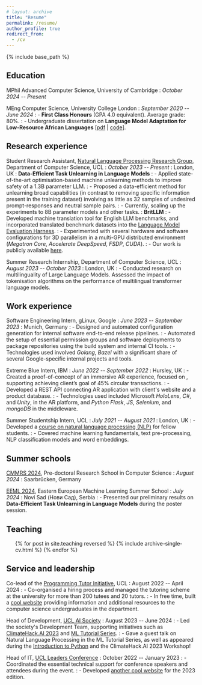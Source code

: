 ```yaml
---
# layout: archive
title: "Resume"
permalink: /resume/
author_profile: true
redirect_from:
  - /cv
---
```


{% include base_path %}

## Education

MPhil Advanced Computer Science, University of Cambridge
: _October 2024 -- Present_

MEng Computer Science, University College London
: _September 2020 -- June 2024_
: - **First Class Honours** (GPA 4.0 equivalent). Average grade: 80%.
: - Undergraduate dissertation on **Language Model Adaptation for Low-Resource African Languages** \[[pdf](/files/undergrad_dissertation.pdf) \| [code](https://github.com/TheRootOf3/low-resource-language-model-adaptation)\].

## Research experience

Student Research Assistant, [Natural Language Processing Research Group](https://nlp.cs.ucl.ac.uk/), Department of Computer Science, UCL
: _October 2023 -- Present_
: London, UK
: **Data-Efficient Task Unlearning in Language Models**
: - Applied state-of-the-art optimisation-based machine unlearning methods to improve safety of a 1.3B parameter LLM.
: - Proposed a data-efficient method for unlearning broad capabilities (in contrast to removing specific information present in the training dataset) involving as little as 32 samples of undesired prompt-responses and neutral sample pairs.
: - Currently, scaling up the experiments to 8B parameter models and other tasks.
: **BritLLM**
: - Developed machine translation tool for English LLM benchmarks, and incorporated translated benchmark datasets into the [Language Model Evaluation Harness](https://github.com/britllm/lm-evaluation-harness).
: - Experimented with several hardware and software configurations for 3D parallelism in a multi-GPU distributed environment (_Megatron Core_, _Accelerate DeepSpeed_, _FSDP_, _CUDA_).
: - Our work is publicly available [here](https://llm.org.uk/).

Summer Research Internship, Department of Computer Science, UCL
: _August 2023 -- October 2023_
: London, UK
: - Conducted research on multilinguality of Large Language Models. Assessed the impact of tokenisation algorithms on the performance of multilingual transformer language models.

## Work experience

Software Engineering Intern, gLinux, Google
: _June 2023 -- September 2023_
: Munich, Germany
: - Designed and automated configuration generation for internal software end-to-end release pipelines.
: - Automated the setup of essential permission groups and software deployments to package repositories using the build system and internal CI tools.
: - Technologies used involved _Golang_, _Bazel_ with a significant share of several Google-specific internal projects and tools.

Extreme Blue Intern, IBM
: _June 2022 -- September 2022_
: Hursley, UK
: - Created a proof-of-concept of an immersive AR experience, focused on , supporting achieving client’s goal of 45% circular transactions.
: - Developed a REST API connecting AR application with client's website and a product database.
: - Technologies used included Microsoft _HoloLens_, _C#_, and _Unity_, in the AR platform, and _Python Flask_, _JS_, _Selenium_, and _mongoDB_ in the middleware.

Summer Studentship Intern, UCL
: _July 2021 -- August 2021_
: London, UK
: - Developed a [course on natural language processing (NLP)](https://github.com/TheRootOf3/ucl-nlp-notebook-series) for fellow students.
: - Covered machine learning fundamentals, text pre-processing, NLP classification models and word embeddings.

## Summer schools

[CMMRS 2024](https://cmmrs.mpi-sws.org/), Pre-doctoral Research School in Computer Science
: _August 2024_
: Saarbrücken, Germany

[EEML 2024](https://www.eeml.eu/), Eastern European Machine Learning Summer School
: _July 2024_
: Novi Sad (Нови Сад), Serbia
: - Presented our preliminary results on **Data-Efficient Task Unlearning in Language Models** during the poster session.

<!-- # Publications

  <ul>{% for post in site.publications reversed %}
    {% include archive-single-cv.html %}
  {% endfor %}</ul> -->

<!-- # Talks

  <ul>{% for post in site.talks reversed %}
    {% include archive-single-talk-cv.html  %}
  {% endfor %}</ul> -->

## Teaching

  <ul>{% for post in site.teaching reversed %}
    {% include archive-single-cv.html %}
  {% endfor %}</ul>

## Service and leadership

Co-lead of the [Programming Tutor Initiative](https://www.ucl.ac.uk/computer-science/news/2022/mar/programming-tutor-scheme-peer-peer-support-new-undergraduate-students), UCL
: August 2022 -- April 2024
: - Co-organised a hiring process and managed the tutoring scheme at the university for more than 200 tutees and 20 tutors.
: - In free time, built a [cool website](https://uclcshub.github.io) providing information and additional resources to the computer science undergraduates in the department.

Head of Development, [UCL AI Society](https://uclaisociety.co.uk/)
: August 2023 -- June 2024
: - Led the society's Development Team, supporting initiatives such as [ClimateHack.AI 2023](https://climatehack.ai/competition/2023-24) and [ML Tutorial Series](https://uclaisociety.co.uk/our-initiatives/tutorials/).
: - Gave a guest talk on Natural Language Processing in the ML Tutorial Series, as well as appeared during the [Introduction to Python](https://youtu.be/adnK-hc2DmY?feature=shared&t=75) and the ClimateHack.AI 2023 Workshop!

Head of IT, [UCL Leaders Conference](https://uclleaders.co.uk/2023/)
: October 2022 -- January 2023
: - Coordinated the essential technical support for conference speakers and attendees during the event.
: - Developed [another cool website](https://uclleaders.co.uk/2023/) for the 2023 edition.
